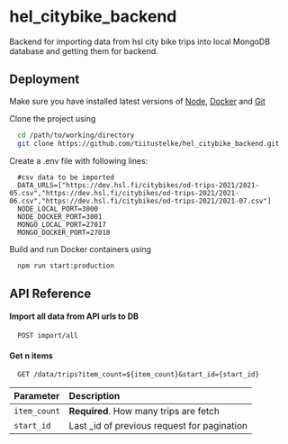# hel_citybike_backend

Backend for importing data from hsl city bike trips into local MongoDB database and getting them for backend.

## Deployment

Make sure you have installed latest versions of [Node](https://nodejs.org/en/download/), [Docker](https://docs.docker.com/get-docker/) and [Git](https://git-scm.com/downloads)

Clone the project using

```bash
  cd /path/to/working/directory
  git clone https://github.com/tiitustelke/hel_citybike_backend.git
```

Create a .env file with following lines:

```text
  #csv data to be imported
  DATA_URLS=["https://dev.hsl.fi/citybikes/od-trips-2021/2021-05.csv","https://dev.hsl.fi/citybikes/od-trips-2021/2021-06.csv","https://dev.hsl.fi/citybikes/od-trips-2021/2021-07.csv"]
  NODE_LOCAL_PORT=3000
  NODE_DOCKER_PORT=3001
  MONGO_LOCAL_PORT=27017
  MONGO_DOCKER_PORT=27018
```

Build and run Docker containers using

```bash
  npm run start:production
```

## API Reference

#### Import all data from API urls to DB

```http
  POST import/all
```

#### Get n items

```http
  GET /data/trips?item_count=${item_count}&start_id={start_id}
```

| Parameter | Description                                 |
| :-------- | :--------------------------------------------|
| `item_count` |  **Required**. How many trips are fetch |
| `start_id` | Last _id of previous request for pagination |